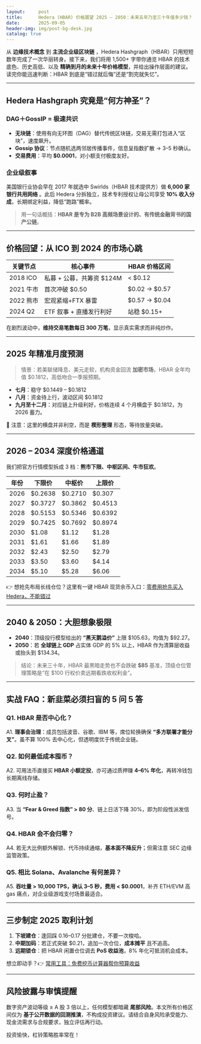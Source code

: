 ```yaml
---
layout:     post
title:      Hedera (HBAR) 价格展望 2025 – 2050：未来五年乃至三十年值多少钱？
date:       2025-09-05
header-img: img/post-bg-desk.jpg
catalog: true
---
```


从 **边缘技术概念** 到 **主流企业级区块链** ，Hedera Hashgraph（HBAR）只用短短数年完成了一次华丽转身。接下来，我们将用 1,500+ 字带你通览 HBAR 的技术底色、历史高低、以及 **精确到月的未来十年价格模型**，并给出操作层面的建议。读完你能迅速判断：HBAR 到底是“错过就后悔”还是“割完就失忆”。

---

## Hedera Hashgraph 究竟是“何方神圣”？

### DAG＋GossIP = 极速共识
- **无块链**：使用有向无环图（DAG）替代传统区块链，交易无需打包进入“区块”，速度飙升。  
- **Gossip 协议**：节点随机选两邻居传播事件，信息呈指数扩散 → 3–5 秒确认。  
- **交易费用**：平均 **$0.0001**，对小额支付极度友好。  

### 企业级叙事
美国银行业协会早在 2017 年就选中 Swirlds（HBAR 技术提供方）做 **6,000 家银行共用网络** 。此后 Hedera 分拆独立，技术专利授权让母公司享受 **10% 收入分成**，长期绑定利益，降低“跑路”概率。  

> 用一句话概括：**HBAR 是专为 B2B 高频场景设计的、有传统金融背书的国产公链**。

---

## 价格回望：从 ICO 到 2024 的市场心跳

| 关键节点 | 核心事件 | HBAR 价格区间 |
| --- | --- | --- |
| 2018 ICO | 私募 + 公募，共筹资 $124M | < $0.12 |
| 2021 牛市 | 首次冲破 $0.50 | $0.02 → $0.57 |
| 2022 熊市 | 宏观紧缩+FTX 暴雷 | $0.57 → $0.04 |
| 2024 Q2 | ETF 叙事 + 直播发行利好 | 站稳 $0.15+ |

在剧烈波动中，**维持交易笔数每日 300 万笔**，显示真实需求而非纯炒作。

---

## 2025 年精准月度预测

> 情景：若美联储降息、美元走软，机构资金回流 **加密市场**，HBAR 全年均值 $0.1812，高低吻合一季报预期。

- **七月**：稳守 $0.1449 – $0.1812  
- **八月**：资金待上行，波动区间 $0.1812  
- **九月至十二月**：对应链上升级利好，价格连续 4 个月横盘于 $0.1812，为 2026 蓄力。  

🚨 注意：这里的横盘并非利空，而是 **楔形整理** 形态，等待放量突破。

---

## 2026 – 2034 深度价格通道

我们把官方行情模型拆成 3 档：**熊市下限、中枢区间、牛市狂欢**。

| 年份 | 下限价 | 中枢价 | 上限价 |
| --- | --- | --- | --- |
| 2026 | $0.2638 | $0.2710 | $0.307 |
| 2027 | $0.3727 | $0.3862 | $0.4513 |
| 2028 | $0.5153 | $0.5346 | $0.6392 |
| 2029 | $0.7425 | $0.7692 | $0.8974 |
| 2030 | $1.08 | $1.12 | $1.28 |
| 2031 | $1.61 | $1.66 | $1.89 |
| 2032 | $2.43 | $2.50 | $2.79 |
| 2033 | $3.50 | $3.60 | $4.14 |
| 2034 | $5.10 | $5.28 | $6.06 |

👉 想抢先布局长线仓位？这里有一键 HBAR 现货余币入口：[零费用抢先买入 Hedera，不能错过](https://okxdog.com/)

---

## 2040 & 2050：大胆想象极限

- **2040**：顶级投行模型给出的 **“黑天鹅溢价”** 上限 $105.63，均值为 $92.27。  
- **2050**：若 **全球链上 GDP** 占实体 GDP 的 5% 以上，HBAR 作为清算层收益或抬头到 $134.34。  

> 结论：未来三十年，HBAR 最黑暗走势也不会跌破 **$85** 基准，顶级仓位管理策略是“在 $100 行权价卖远期看跌收权利金”。

---

## 实战 FAQ：新韭菜必须扫盲的 5 问 5 答

### Q1. HBAR 是否中心化？
A1. **理事会治理**：成员包括波音、谷歌、IBM 等，席位轮换确保 **“多方联署才能分叉”**。虽不算 100% 去中心化，但透明度优于传统企业链。

### Q2. 如何最低成本囤币？
A2. 可用法币直接买 **HBAR 小额定投**，亦可通过质押赚 **4–6% 年化**，再转冷钱包长期离线存储。

### Q3. 何时止盈？
A3. 当 **“Fear & Greed 指数” > 80 分**、链上日活下降 30%，即为阶段性派发信号。

### Q4. HBAR 会不会归零？
A4. 若无大比例额外解锁、代币持续通缩，**基本面不降反升**；但需注意 SEC 边缘监管政策。

### Q5. 相比 Solana、Avalanche 有何差异？
A5. **吞吐量 > 10,000 TPS，确认 3–5 秒，费用 < $0.0001**，补齐 ETH/EVM 高 gas 痛点，对企业级游戏支付场景最适合。  

---

## 三步制定 2025 取利计划

1. **下坡建仓**：逢回踩 $0.16–$0.17 分批建仓，不要一次梭哈。  
2. **中期加码**：若正式突破 $0.21，追加一次仓位，**成本摊平** 且不追高。  
3. **远期锁仓**：把 HBAR 闲置仓位调去 **PoS 收益池**，8% 年化可抵消机会成本。  

想立即动手？👉 [常用工具：免费挖币计算器帮你预算收益](https://okxdog.com/)

---

## 风险披露与审慎提醒

数字资产波动等级 ≥ A 股 3 倍以上，任何模型都暗藏 **尾部风险**。本文所有价格区间仅为 **基于公开数据的回测推演**，不构成投资建议。请结合自身风险承受能力、现金流需求与合规要求，独立评估再行动。  

投资愉快，杠铃策略胜率常在！